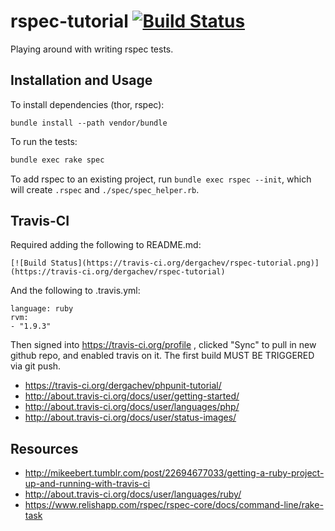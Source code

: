 rspec-tutorial [![Build Status](https://travis-ci.org/dergachev/rspec-tutorial.png)](https://travis-ci.org/dergachev/rspec-tutorial)
====================================================================================


Playing around with writing rspec tests.

## Installation and Usage

To install dependencies (thor, rspec):

```
bundle install --path vendor/bundle
```

To run the tests:

```bash
bundle exec rake spec
```

To add rspec to an existing project, run `bundle exec rspec --init`, which will 
create `.rspec` and `./spec/spec_helper.rb`.


## Travis-CI

Required adding the following to README.md:

```
[![Build Status](https://travis-ci.org/dergachev/rspec-tutorial.png)](https://travis-ci.org/dergachev/rspec-tutorial)
```

And the following to .travis.yml:

```
language: ruby
rvm:
- "1.9.3"
```

Then signed into https://travis-ci.org/profile , clicked "Sync" to pull in new
github repo, and enabled travis on it.  The first build MUST BE TRIGGERED via
git push.

* https://travis-ci.org/dergachev/phpunit-tutorial/
* http://about.travis-ci.org/docs/user/getting-started/
* http://about.travis-ci.org/docs/user/languages/php/
* http://about.travis-ci.org/docs/user/status-images/

## Resources

* http://mikeebert.tumblr.com/post/22694677033/getting-a-ruby-project-up-and-running-with-travis-ci
* http://about.travis-ci.org/docs/user/languages/ruby/
* https://www.relishapp.com/rspec/rspec-core/docs/command-line/rake-task
